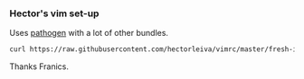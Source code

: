 ### Hector's vim set-up

Uses [pathogen](https://github.com/tpop/vim-pathogen) with a lot of other bundles.

```bash
curl https://raw.githubusercontent.com/hectorleiva/vimrc/master/fresh-install.sh | /bin/bash
```

Thanks Franics.
